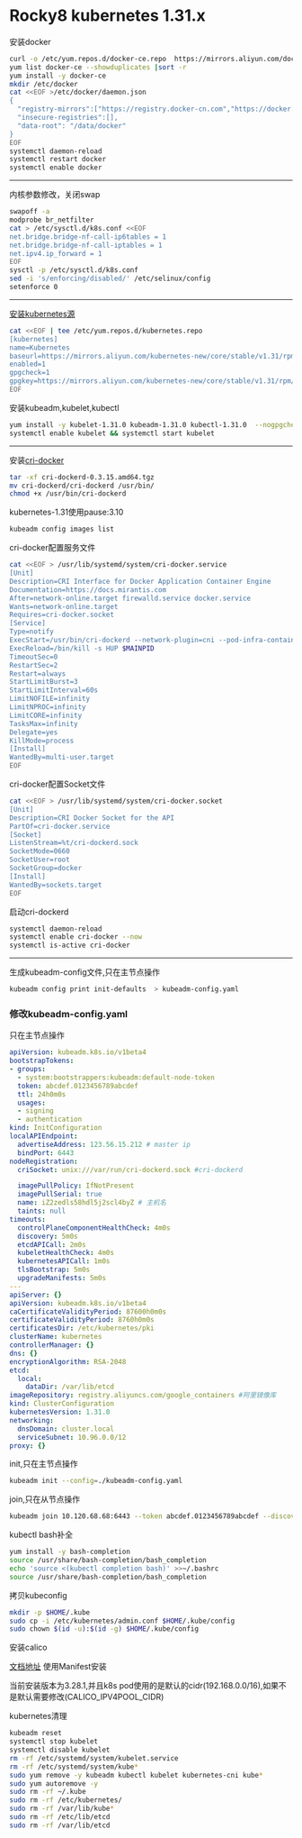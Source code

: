 # Rocky8 kubernetes 1.31.x

安装docker
```bash
curl -o /etc/yum.repos.d/docker-ce.repo  https://mirrors.aliyun.com/docker-ce/linux/centos/docker-ce.repo?spm=a2c6h.25603864.0.0.29d84ca5jvb9YX
yum list docker-ce --showduplicates |sort -r
yum install -y docker-ce
mkdir /etc/docker
cat <<EOF >/etc/docker/daemon.json 
{
  "registry-mirrors":["https://registry.docker-cn.com","https://docker.mirrors.ustc.edu.cn","https://ustc-edu-cn.mirror.aliyuncs.com","https://qbd2mtyh.mirror.aliyuncs.com"],
  "insecure-registries":[],
  "data-root": "/data/docker"
}
EOF
systemctl daemon-reload
systemctl restart docker
systemctl enable docker
```
---
内核参数修改，关闭swap
```bash
swapoff -a
modprobe br_netfilter
cat > /etc/sysctl.d/k8s.conf <<EOF
net.bridge.bridge-nf-call-ip6tables = 1
net.bridge.bridge-nf-call-iptables = 1
net.ipv4.ip_forward = 1
EOF
sysctl -p /etc/sysctl.d/k8s.conf
sed -i 's/enforcing/disabled/' /etc/selinux/config
setenforce 0
```
---
[安装kubernetes源](https://developer.aliyun.com/mirror/kubernetes?spm=a2c6h.13651102.0.0.73281b11k7W5De)
```bash
cat <<EOF | tee /etc/yum.repos.d/kubernetes.repo
[kubernetes]
name=Kubernetes
baseurl=https://mirrors.aliyun.com/kubernetes-new/core/stable/v1.31/rpm/
enabled=1
gpgcheck=1
gpgkey=https://mirrors.aliyun.com/kubernetes-new/core/stable/v1.31/rpm/repodata/repomd.xml.key
EOF
```
安装kubeadm,kubelet,kubectl
```bash
yum install -y kubelet-1.31.0 kubeadm-1.31.0 kubectl-1.31.0  --nogpgcheck
systemctl enable kubelet && systemctl start kubelet
```
---
安装[cri-docker](https://github.com/Mirantis/cri-dockerd/releases)
```bash
tar -xf cri-dockerd-0.3.15.amd64.tgz
mv cri-dockerd/cri-dockerd /usr/bin/
chmod +x /usr/bin/cri-dockerd
```

kubernetes-1.31使用pause:3.10
```bash
kubeadm config images list
```

cri-docker配置服务文件
```bash
cat <<EOF > /usr/lib/systemd/system/cri-docker.service
[Unit]
Description=CRI Interface for Docker Application Container Engine
Documentation=https://docs.mirantis.com
After=network-online.target firewalld.service docker.service
Wants=network-online.target
Requires=cri-docker.socket
[Service]
Type=notify
ExecStart=/usr/bin/cri-dockerd --network-plugin=cni --pod-infra-container-image=registry.aliyuncs.com/google_containers/pause:3.10
ExecReload=/bin/kill -s HUP $MAINPID
TimeoutSec=0
RestartSec=2
Restart=always
StartLimitBurst=3
StartLimitInterval=60s
LimitNOFILE=infinity
LimitNPROC=infinity
LimitCORE=infinity
TasksMax=infinity
Delegate=yes
KillMode=process
[Install]
WantedBy=multi-user.target
EOF
```
cri-docker配置Socket文件
```bash
cat <<EOF > /usr/lib/systemd/system/cri-docker.socket
[Unit]
Description=CRI Docker Socket for the API
PartOf=cri-docker.service
[Socket]
ListenStream=%t/cri-dockerd.sock
SocketMode=0660
SocketUser=root
SocketGroup=docker
[Install]
WantedBy=sockets.target
EOF
```
启动cri-dockerd
```bash
systemctl daemon-reload
systemctl enable cri-docker --now
systemctl is-active cri-docker
```
---
生成kubeadm-config文件,只在主节点操作
```bash
kubeadm config print init-defaults  > kubeadm-config.yaml
```

### 修改kubeadm-config.yaml
只在主节点操作
```yaml
apiVersion: kubeadm.k8s.io/v1beta4
bootstrapTokens:
- groups:
  - system:bootstrappers:kubeadm:default-node-token
  token: abcdef.0123456789abcdef
  ttl: 24h0m0s
  usages:
  - signing
  - authentication
kind: InitConfiguration
localAPIEndpoint:
  advertiseAddress: 123.56.15.212 # master ip
  bindPort: 6443
nodeRegistration:
  criSocket: unix:///var/run/cri-dockerd.sock #cri-dockerd

  imagePullPolicy: IfNotPresent
  imagePullSerial: true
  name: iZ2zedls58hdl5j2scl4byZ # 主机名
  taints: null
timeouts:
  controlPlaneComponentHealthCheck: 4m0s
  discovery: 5m0s
  etcdAPICall: 2m0s
  kubeletHealthCheck: 4m0s
  kubernetesAPICall: 1m0s
  tlsBootstrap: 5m0s
  upgradeManifests: 5m0s
---
apiServer: {}
apiVersion: kubeadm.k8s.io/v1beta4
caCertificateValidityPeriod: 87600h0m0s
certificateValidityPeriod: 8760h0m0s
certificatesDir: /etc/kubernetes/pki
clusterName: kubernetes
controllerManager: {}
dns: {}
encryptionAlgorithm: RSA-2048
etcd:
  local:
    dataDir: /var/lib/etcd
imageRepository: registry.aliyuncs.com/google_containers #阿里镜像库
kind: ClusterConfiguration
kubernetesVersion: 1.31.0
networking:
  dnsDomain: cluster.local
  serviceSubnet: 10.96.0.0/12
proxy: {}
```
init,只在主节点操作
```bash
kubeadm init --config=./kubeadm-config.yaml 
```

join,只在从节点操作
```bash
kubeadm join 10.120.68.68:6443 --token abcdef.0123456789abcdef --discovery-token-ca-cert-hash sha256:855a5a7df823abbe6eb50bd5450874f9310de156d7585b8cd41576f8a1fce83e  --cri-socket /var/run/cri-dockerd.sock 
```
kubectl bash补全
```bash
yum install -y bash-completion
source /usr/share/bash-completion/bash_completion
echo 'source <(kubectl completion bash)' >>~/.bashrc
source /usr/share/bash-completion/bash_completion
```

拷贝kubeconfig
```bash
mkdir -p $HOME/.kube
sudo cp -i /etc/kubernetes/admin.conf $HOME/.kube/config
sudo chown $(id -u):$(id -g) $HOME/.kube/config
```

安装calico

[文档地址](https://docs.tigera.io/calico/latest/getting-started/kubernetes/self-managed-onprem/onpremises#install-calico-with-kubernetes-api-datastore-50-nodes-or-less) 使用Manifest安装

当前安装版本为3.28.1,并且k8s pod使用的是默认的cidr(192.168.0.0/16),如果不是默认需要修改(CALICO_IPV4POOL_CIDR)

kubernetes清理
```bash
kubeadm reset
systemctl stop kubelet
systemctl disable kubelet
rm -rf /etc/systemd/system/kubelet.service
rm -rf /etc/systemd/system/kube*
sudo yum remove -y kubeadm kubectl kubelet kubernetes-cni kube*   
sudo yum autoremove -y
sudo rm -rf ~/.kube
sudo rm -rf /etc/kubernetes/
sudo rm -rf /var/lib/kube*
sudo rm -rf /etc/lib/etcd
sudo rm -rf /var/lib/etcd
```
